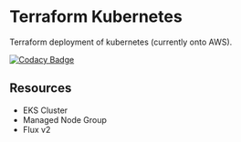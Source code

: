 # Terraform Kubernetes

Terraform deployment of kubernetes (currently onto AWS).

[![Codacy Badge](https://app.codacy.com/project/badge/Grade/819228fdf6a14e6e823a99bd0c2a0946)](https://www.codacy.com/gh/mikesupertrampster-corp/terraform-k8s/dashboard?utm_source=github.com&amp;utm_medium=referral&amp;utm_content=mikesupertrampster-corp/terraform-k8s&amp;utm_campaign=Badge_Grade)

## Resources

 * EKS Cluster
 * Managed Node Group
 * Flux v2